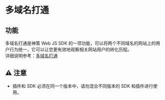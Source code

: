 # 多域名打通
## 功能
多域名打通是神策 Web JS SDK 的一项功能，可以将两个不同域名的网站上的用户行为统一，它可以让您更有效地观察相关网站用户的转化历程。
<br>
详细说明参考：[多域名打通](https://manual.sensorsdata.cn/sa/latest/tech_sdk_client_web_link-33292590.html)
## ⚠️ 注意
- 插件和 SDK 必须在同一个版本中，请勿混合不同版本的 SDK 和插件进行使用。